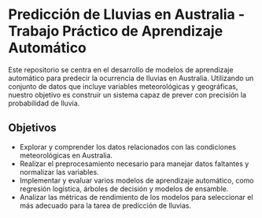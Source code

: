 <h1>Predicción de Lluvias en Australia - Trabajo Práctico de Aprendizaje Automático</h1>

<p>Este repositorio se centra en el desarrollo de modelos de aprendizaje automático para predecir la ocurrencia de lluvias en Australia. Utilizando un conjunto de datos que incluye variables meteorológicas y geográficas, nuestro objetivo es construir un sistema capaz de prever con precisión la probabilidad de lluvia.</p>

  <h2>Objetivos</h2>

  <ul>
    <li>Explorar y comprender los datos relacionados con las condiciones meteorológicas en Australia.</li>
    <li>Realizar el preprocesamiento necesario para manejar datos faltantes y normalizar las variables.</li>
    <li>Implementar y evaluar varios modelos de aprendizaje automático, como regresión logística, árboles de decisión y modelos de ensamble.</li>
    <li>Analizar las métricas de rendimiento de los modelos para seleccionar el más adecuado para la tarea de predicción de lluvias.</li>
  </ul>
